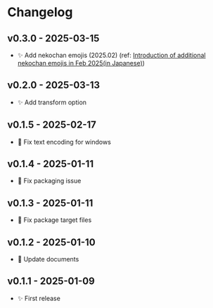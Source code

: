 # Changelog

## v0.3.0 - 2025-03-15

* ✨ Add nekochan emojis (2025.02) (ref: [Introduction of additional nekochan emojis in Feb 2025(in Japanese)](https://note.com/shikamatsu/n/ncd113e01e2a4))

## v0.2.0 - 2025-03-13

* ✨ Add transform option

## v0.1.5 - 2025-02-17

* 🐛 Fix text encoding for windows

## v0.1.4 - 2025-01-11

* 💚 Fix packaging issue

## v0.1.3 - 2025-01-11

* 💚 Fix package target files

## v0.1.2 - 2025-01-10

* 📝 Update documents

## v0.1.1  - 2025-01-09

* ✨ First release
